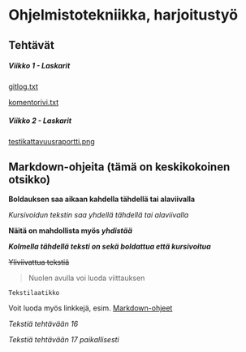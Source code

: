 # Ohjelmistotekniikka, harjoitustyö
## Tehtävät
##### Viikko 1 - Laskarit

[gitlog.txt](https://github.com/maijams/ot-harjoitustyo/blob/master/laskarit/viikko1/gitlog.txt)

[komentorivi.txt](https://github.com/maijams/ot-harjoitustyo/blob/master/laskarit/viikko1/komentorivi.txt)

##### Viikko 2 - Laskarit
[testikattavuusraportti.png](https://github.com/maijams/ot-harjoitustyo/blob/master/laskarit/viikko2/testikattavuusraportti.png)


## Markdown-ohjeita (tämä on keskikokoinen otsikko)

**Boldauksen saa aikaan kahdella tähdellä tai alaviivalla**

*Kursivoidun tekstin saa yhdellä tähdellä tai alaviivalla*

**Näitä on mahdollista myös _yhdistää_**

***Kolmella tähdellä teksti on sekä boldattua että kursivoitua***

~~Yliviivattua tekstiä~~

> Nuolen avulla voi luoda viittauksen

```
Tekstilaatikko
```

Voit luoda myös linkkejä, esim. [Markdown-ohjeet](https://docs.github.com/en/get-started/writing-on-github/getting-started-with-writing-and-formatting-on-github/basic-writing-and-formatting-syntax)

*Tekstiä tehtävään 16*

*Tekstiä tehtävään 17 paikallisesti*

